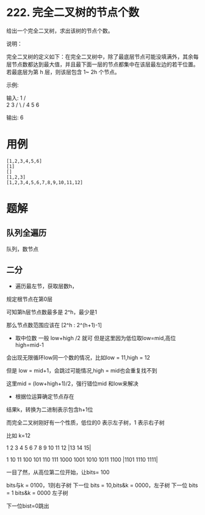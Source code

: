 # 222. 完全二叉树的节点个数
给出一个完全二叉树，求出该树的节点个数。

说明：

完全二叉树的定义如下：在完全二叉树中，除了最底层节点可能没填满外，其余每层节点数都达到最大值，并且最下面一层的节点都集中在该层最左边的若干位置。若最底层为第 h 层，则该层包含 1~ 2h 个节点。

示例:

输入: 
    1
   / \
  2   3
 / \  /
4  5 6

输出: 6

# 用例
```
[1,2,3,4,5,6]
[1]
[]
[1,2,3]
[1,2,3,4,5,6,7,8,9,10,11,12]
```

# 题解

## 队列全遍历
队列，数节点


## 二分

- 遍历最左节，获取层数h，

规定根节点在第0层

可知第h层节点数最多是 2^h，最少是1

那么节点数范围应该在 [2^h : 2^(h+1)-1]

- 取中位数
一般 low+high /2 就可
但是这里因为低位取low=mid,高位high=mid-1

会出现无限循环low同一个数的情况，比如low = 11,high = 12

但是 low = mid+1，会跳过可能情况,high = mid也会重复找不到

这里mid = (low+high+1)/2，强行错位mid 和low来解决

- 根据位运算确定节点存在

结果k，转换为二进制表示包含h+1位

而完全二叉树刚好有一个性质，低位的0 表示左子树，1 表示右子树

比如 k=12

1
2               3
4       5       6       7
8   9   10  11  12  |13  14  15|

1
10                  11
100       101       110        111
1000 1001 1010 1011 1100 |1101 1110 1111|

一目了然，从高位第二位开始，让bits= 100

bits与k = 0100，1则右子树
下一位 bits = 10,bits&k = 0000，左子树
下一位 bits = 1 bits&k = 0000 左子树

下一位bist=0跳出
